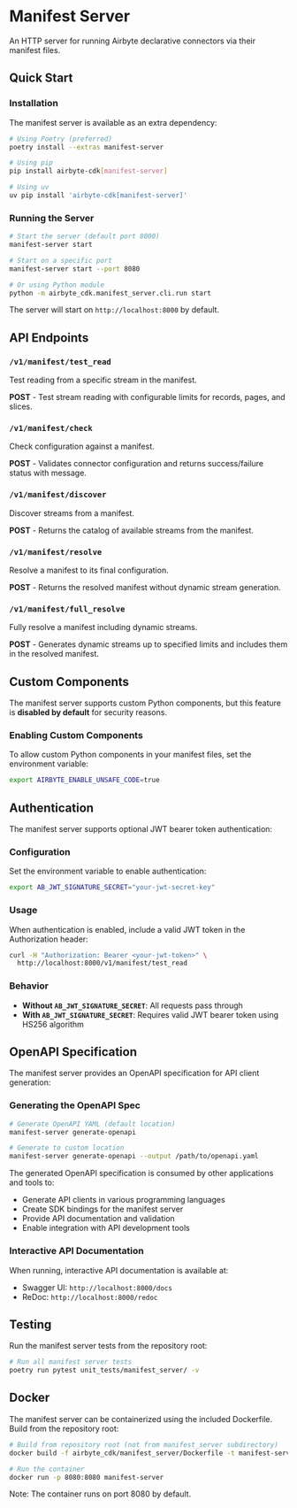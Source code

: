 # Manifest Server

An HTTP server for running Airbyte declarative connectors via their manifest files.

## Quick Start

### Installation

The manifest server is available as an extra dependency:

```bash
# Using Poetry (preferred)
poetry install --extras manifest-server

# Using pip
pip install airbyte-cdk[manifest-server]

# Using uv
uv pip install 'airbyte-cdk[manifest-server]'
```

### Running the Server

```bash
# Start the server (default port 8000)
manifest-server start

# Start on a specific port
manifest-server start --port 8080

# Or using Python module
python -m airbyte_cdk.manifest_server.cli.run start
```

The server will start on `http://localhost:8000` by default.

## API Endpoints

### `/v1/manifest/test_read`

Test reading from a specific stream in the manifest.

**POST** - Test stream reading with configurable limits for records, pages, and slices.

### `/v1/manifest/check`

Check configuration against a manifest.

**POST** - Validates connector configuration and returns success/failure status with message.

### `/v1/manifest/discover`

Discover streams from a manifest.

**POST** - Returns the catalog of available streams from the manifest.

### `/v1/manifest/resolve`

Resolve a manifest to its final configuration.

**POST** - Returns the resolved manifest without dynamic stream generation.

### `/v1/manifest/full_resolve`

Fully resolve a manifest including dynamic streams.

**POST** - Generates dynamic streams up to specified limits and includes them in the resolved manifest.

## Custom Components

The manifest server supports custom Python components, but this feature is **disabled by default** for security reasons.

### Enabling Custom Components

To allow custom Python components in your manifest files, set the environment variable:

```bash
export AIRBYTE_ENABLE_UNSAFE_CODE=true
```

## Authentication

The manifest server supports optional JWT bearer token authentication:

### Configuration

Set the environment variable to enable authentication:

```bash
export AB_JWT_SIGNATURE_SECRET="your-jwt-secret-key"
```

### Usage

When authentication is enabled, include a valid JWT token in the Authorization header:

```bash
curl -H "Authorization: Bearer <your-jwt-token>" \
  http://localhost:8000/v1/manifest/test_read
```

### Behavior

- **Without `AB_JWT_SIGNATURE_SECRET`**: All requests pass through
- **With `AB_JWT_SIGNATURE_SECRET`**: Requires valid JWT bearer token using HS256 algorithm

## OpenAPI Specification

The manifest server provides an OpenAPI specification for API client generation:

### Generating the OpenAPI Spec

```bash
# Generate OpenAPI YAML (default location)
manifest-server generate-openapi

# Generate to custom location
manifest-server generate-openapi --output /path/to/openapi.yaml
```

The generated OpenAPI specification is consumed by other applications and tools to:

- Generate API clients in various programming languages
- Create SDK bindings for the manifest server
- Provide API documentation and validation
- Enable integration with API development tools

### Interactive API Documentation

When running, interactive API documentation is available at:

- Swagger UI: `http://localhost:8000/docs`
- ReDoc: `http://localhost:8000/redoc`

## Testing

Run the manifest server tests from the repository root:

```bash
# Run all manifest server tests
poetry run pytest unit_tests/manifest_server/ -v
```

## Docker

The manifest server can be containerized using the included Dockerfile. Build from the repository root:

```bash
# Build from repository root (not from manifest_server subdirectory)
docker build -f airbyte_cdk/manifest_server/Dockerfile -t manifest-server .

# Run the container
docker run -p 8080:8080 manifest-server
```

Note: The container runs on port 8080 by default.
